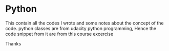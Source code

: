 # Python

This contain all the codes I wrote and some notes about the concept of the code.
python classes are from udacity python programming, Hence the code snippet from it are from this course excercise

Thanks

